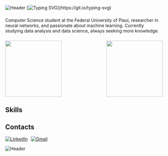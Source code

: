
![Header](https://capsule-render.vercel.app/api?type=waving&color=ef476f&height=150&section=header)
[![Typing SVG](https://readme-typing-svg.demolab.com?font=Fira+Code&size=18&duration=4998&pause=999&color=C31556&center=true&vCenter=true&width=435&lines=Hello+there%2C+my+name+is+Nicole!)](https://git.io/typing-svg)




###
Computer Science student at the Federal University of Piauí, researcher in neural networks, and passionate about machine learning. Currently studying data analysis and data science, always seeking more knowledge.
###


<div style="display: flex; justify-content: space-between;">

  <img height="180em" src="https://github-readme-stats.vercel.app/api?username=Nicoleel336&show_icons=true&title_color=ff006e&icon_color=9f86c0&text_color=" />
  
  <img height="180em" src="https://github-readme-activity-graph.vercel.app/graph?username=Nicoleel336&bg_color=00000000&color=ff0054&title_color=ff0054&line=ff758f&hide_border=true&point=590d22" />

</div>

## Skills




           
## Contacts

<div style="display: flex; gap: 10px;">
  <a href="https://www.linkedin.com/in/nicole-ellen-magalh%C3%A3es-silvestre-7b32712bb/">
    <img src="https://img.shields.io/badge/linkedin-0A66C2?style=for-the-badge&logo=linkedin&logoColor=white&color=C31556" alt="LinkedIn" />
  </a>
  <a href="mailto:nicoleellen.magalhaes@gmail.com">
    <img src="https://img.shields.io/badge/gmail-D14836?style=for-the-badge&logo=gmail&logoColor=white&color=C31556" alt="Gmail" />
  </a>
</div>

![Header](https://capsule-render.vercel.app/api?type=waving&color=ef476f&height=150&section=footer)
